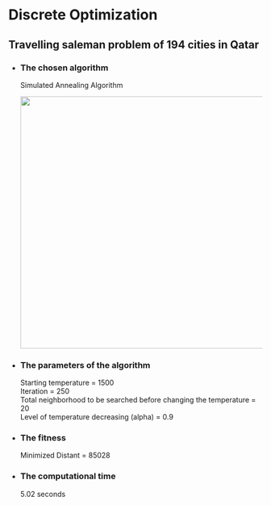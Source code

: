 # Discrete Optimization
## Travelling saleman problem of 194 cities in Qatar  

- ### The chosen algorithm       
  Simulated Annealing Algorithm   
  
  <img src="https://user-images.githubusercontent.com/57988473/72668399-96b78800-3a26-11ea-8d16-6dbf78de7759.jpg" width="500">   

- ### The parameters of the algorithm   
  Starting temperature = 1500     
  Iteration = 250   
  Total neighborhood to be searched before changing the temperature = 20  
  Level of temperature decreasing (alpha) = 0.9  

- ### The fitness   
  Minimized Distant = 85028

- ### The computational time  
  5.02 seconds
